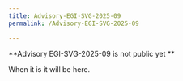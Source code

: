 ```yaml
---
title: Advisory-EGI-SVG-2025-09
permalink: /Advisory-EGI-SVG-2025-09

---
```


**Advisory EGI-SVG-2025-09 is not public yet **

When it is it will be here.
